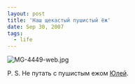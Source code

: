 ```yaml
---
layout: post
title: 'Наш щекастый пушистый ёж'
date: Sep 30, 2007
tags:
  - life
---
```


![MG-4449-web.jpg](upload://MG-4449-web.jpg)

P. S. Не путать с пушистым ежом [Юлей](http://pushistyj-ej.livejournal.com/).
